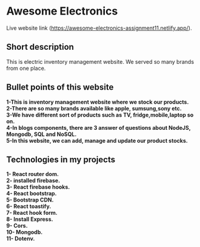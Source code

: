 # Awesome Electronics

Live website link (https://awesome-electronics-assignment11.netlify.app/).

## Short description

This is electric inventory management website. We served so many brands from one place.

## Bullet points of this website

**1-This is inventory management website where we stock our products.**\
**2-There are so many brands available like apple, sumsung,sony etc.**\
**3-We have different sort of products such as TV, fridge,mobile,laptop so on.**\
**4-In blogs components, there are 3 answer of questions about NodeJS, Mongodb, SQL and NoSQL.**\
**5-In this website, we can add, manage and update our product stocks.**


## Technologies in my projects

**1- React router dom.**\
**2- installed firebase.**\
**3- React firebase hooks.**\
**4- React bootstrap.**\
**5- Bootstrap CDN.**\
**6- React toastify.**\
**7- React hook form.**\
**8- Install Express.**\
**9- Cors.**\
**10- Mongodb.**\
**11- Dotenv.**

